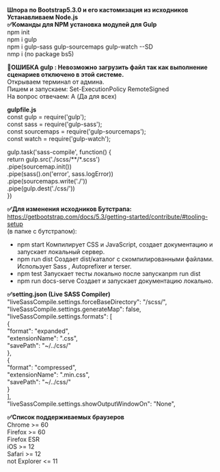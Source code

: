 **Шпора по Bootstrap5.3.0 и его кастомизация из исходников  
Устанавливаем Node.js  
:white_check_mark:Команды для NPM установка модулей для Gulp**  
  npm init  
npm i gulp  
npm i gulp-sass gulp-sourcemaps gulp-watch --SD  
nmp i (по package bs5)
  
**:black_square_button:ОШИБКА gulp : Невозможно загрузить файл так как выполнение сценариев отключено в этой системе.**  
Открываем терминал от админа.  
Пишем и запускаем: Set-ExecutionPolicy RemoteSigned  
На вопрос отвечаем: A (Да для всех)  
  
**gulpfile.js**  
  const gulp = require('gulp');  
const sass = require('gulp-sass');  
const sourcemaps = require('gulp-sourcemaps');  
const watch = require('gulp-watch');  
  
gulp.task('sass-compile', function() {  
  return gulp.src('./scss/**/*.scss')  
  .pipe(sourcemap.init())  
  .pipe(sass().on('error', sass.logError))  
  .pipe(sourcemaps.write('./'))  
  .pipe(gulp.dest('./css/'))  
})
  
**:white_check_mark:Для изменения исходников Бутстрапа:**  
https://getbootstrap.com/docs/5.3/getting-started/contribute/#tooling-setup  
(в папке с бутстрапом):  
- npm start	Компилирует CSS и JavaScript, создает документацию и запускает локальный сервер.  
- npm run dist	Создает dist/каталог с скомпилированными файлами. Использует Sass , Autoprefixer и terser.  
- npm test	Запускает тесты локально после запускаnpm run dist  
- npm run docs-serve	Создает и запускает документацию локально.  
  
**:white_check_mark:setting.json (Live SASS Compiler)**  
  "liveSassCompile.settings.forceBaseDirectory": "/scss/",  
"liveSassCompile.settings.generateMap": false,  
"liveSassCompile.settings.formats": [  
    {  
      "format": "expanded",  
      "extensionName": ".css",  
      "savePath": "~/../css/"  
    },  
    {  
      "format": "compressed",  
      "extensionName": ".min.css",  
      "savePath": "~/../css/"  
    }  
  ],  
"liveSassCompile.settings.showOutputWindowOn": "None",
  
**:white_check_mark:Список поддерживаемых браузеров**  
Chrome >= 60  
Firefox >= 60  
Firefox ESR  
iOS >= 12  
Safari >= 12  
not Explorer <= 11  